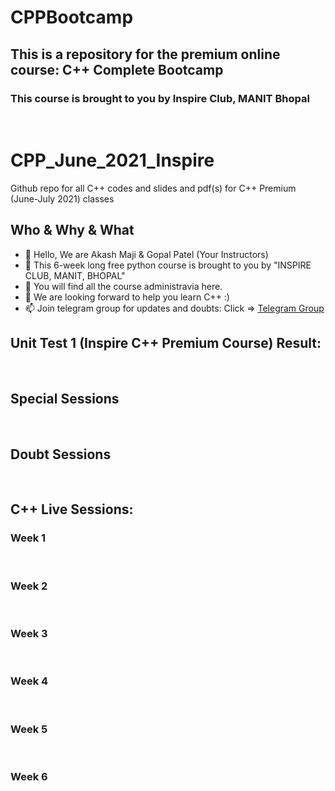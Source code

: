 # CPPBootcamp
## This is a repository for the premium online course: C++ Complete Bootcamp
### This course is brought to you by Inspire Club, MANIT Bhopal
<br>

# CPP_June_2021_Inspire
Github repo for all C++ codes and slides and pdf(s) for C++ Premium (June-July 2021) classes

## Who & Why & What
- 👋 Hello, We are Akash Maji & Gopal Patel (Your Instructors)
- 👀 This 6-week long free python course is brought to you by "INSPIRE CLUB, MANIT, BHOPAL"
- 🌱 You will find all the course administravia here.
- 💞️ We are looking forward to help you learn C++ :)
- 📫 Join telegram group for updates and doubts: Click => [Telegram Group](https://t.me/joinchat/lWrp4XgOmfo3NjRl "INSPIRE C++ TELEGRAM GROUP")

## Unit Test 1 (Inspire C++ Premium Course) Result:
 
<br>

## Special Sessions

<br>

## Doubt Sessions


<br>
 
## C++ Live Sessions:

### Week 1

<br>

### Week 2

<br>

### Week 3

<br>

### Week 4

<br>

### Week 5

<br>

### Week 6

<br>




